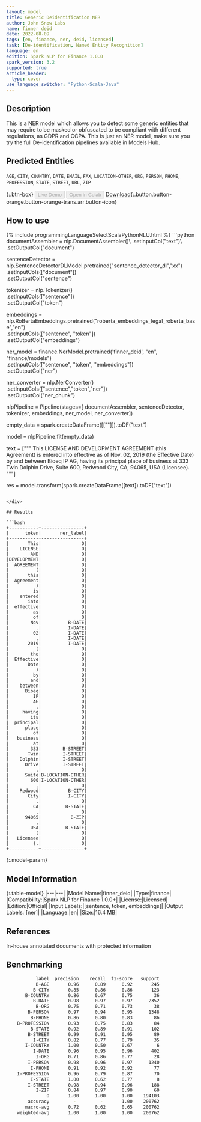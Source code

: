 ```yaml
---
layout: model
title: Generic Deidentification NER
author: John Snow Labs
name: finner_deid
date: 2022-08-09
tags: [en, finance, ner, deid, licensed]
task: [De-identification, Named Entity Recognition]
language: en
edition: Spark NLP for Finance 1.0.0
spark_version: 3.2
supported: true
article_header:
  type: cover
use_language_switcher: "Python-Scala-Java"
---
```


## Description

This is a NER model which allows you to detect some generic entities that may require to be masked or obfuscated to be compliant with different regulations, as GDPR and CCPA. This is just an NER model, make sure you try the full De-identification pipelines available in Models Hub.

## Predicted Entities

`AGE`, `CITY`, `COUNTRY`, `DATE`, `EMAIL`, `FAX`, `LOCATION-OTHER`, `ORG`, `PERSON`, `PHONE`, `PROFESSION`, `STATE`, `STREET`, `URL`, `ZIP`

{:.btn-box}
<button class="button button-orange" disabled>Live Demo</button>
<button class="button button-orange" disabled>Open in Colab</button>
[Download](https://s3.amazonaws.com/auxdata.johnsnowlabs.com/finance/models/finner_deid_en_1.0.0_3.2_1660050720560.zip){:.button.button-orange.button-orange-trans.arr.button-icon}

## How to use



<div class="tabs-box" markdown="1">
{% include programmingLanguageSelectScalaPythonNLU.html %}
```python
documentAssembler = nlp.DocumentAssembler()\
        .setInputCol("text")\
        .setOutputCol("document")
        
sentenceDetector = nlp.SentenceDetectorDLModel.pretrained("sentence_detector_dl","xx")\
        .setInputCols(["document"])\
        .setOutputCol("sentence")

tokenizer = nlp.Tokenizer()\
        .setInputCols(["sentence"])\
        .setOutputCol("token")

embeddings = nlp.RoBertaEmbeddings.pretrained("roberta_embeddings_legal_roberta_base","en") \
    .setInputCols(["sentence", "token"]) \
    .setOutputCol("embeddings")

ner_model = finance.NerModel.pretrained('finner_deid', "en", "finance/models")\
        .setInputCols(["sentence", "token", "embeddings"])\
        .setOutputCol("ner")

ner_converter = nlp.NerConverter()\
        .setInputCols(["sentence","token","ner"])\
        .setOutputCol("ner_chunk")

nlpPipeline = Pipeline(stages=[
        documentAssembler,
        sentenceDetector,
        tokenizer,
        embeddings,
        ner_model,
        ner_converter])

empty_data = spark.createDataFrame([[""]]).toDF("text")

model = nlpPipeline.fit(empty_data)

text = ["""
This LICENSE AND DEVELOPMENT AGREEMENT (this Agreement) is entered into effective as of Nov. 02, 2019 (the Effective Date) by and between Bioeq IP AG, having its principal place of business at 333 Twin Dolphin Drive, Suite 600, Redwood City, CA, 94065, USA (Licensee).
"""]

res = model.transform(spark.createDataFrame([text]).toDF("text"))
```

</div>

## Results

```bash
+-----------+----------------+
|      token|       ner_label|
+-----------+----------------+
|       This|               O|
|    LICENSE|               O|
|        AND|               O|
|DEVELOPMENT|               O|
|  AGREEMENT|               O|
|          (|               O|
|       this|               O|
|  Agreement|               O|
|          )|               O|
|         is|               O|
|    entered|               O|
|       into|               O|
|  effective|               O|
|         as|               O|
|         of|               O|
|        Nov|          B-DATE|
|          .|          I-DATE|
|         02|          I-DATE|
|          ,|          I-DATE|
|       2019|          I-DATE|
|          (|               O|
|        the|               O|
|  Effective|               O|
|       Date|               O|
|          )|               O|
|         by|               O|
|        and|               O|
|    between|               O|
|      Bioeq|               O|
|         IP|               O|
|         AG|               O|
|          ,|               O|
|     having|               O|
|        its|               O|
|  principal|               O|
|      place|               O|
|         of|               O|
|   business|               O|
|         at|               O|
|        333|        B-STREET|
|       Twin|        I-STREET|
|    Dolphin|        I-STREET|
|      Drive|        I-STREET|
|          ,|               O|
|      Suite|B-LOCATION-OTHER|
|        600|I-LOCATION-OTHER|
|          ,|               O|
|    Redwood|          B-CITY|
|       City|          I-CITY|
|          ,|               O|
|         CA|         B-STATE|
|          ,|               O|
|      94065|           B-ZIP|
|          ,|               O|
|        USA|         B-STATE|
|          (|               O|
|   Licensee|               O|
|         ).|               O|
+-----------+----------------+
```

{:.model-param}
## Model Information

{:.table-model}
|---|---|
|Model Name:|finner_deid|
|Type:|finance|
|Compatibility:|Spark NLP for Finance 1.0.0+|
|License:|Licensed|
|Edition:|Official|
|Input Labels:|[sentence, token, embeddings]|
|Output Labels:|[ner]|
|Language:|en|
|Size:|16.4 MB|

## References

In-house annotated documents with protected information

## Benchmarking

```bash
           label  precision    recall  f1-score   support
           B-AGE       0.96      0.89      0.92       245
          B-CITY       0.85      0.86      0.86       123
       B-COUNTRY       0.86      0.67      0.75        36
          B-DATE       0.98      0.97      0.97      2352
           B-ORG       0.75      0.71      0.73        38
        B-PERSON       0.97      0.94      0.95      1348
         B-PHONE       0.86      0.80      0.83        86
    B-PROFESSION       0.93      0.75      0.83        84
         B-STATE       0.92      0.89      0.91       102
        B-STREET       0.99      0.91      0.95        89
          I-CITY       0.82      0.77      0.79        35
       I-COUNTRY       1.00      0.50      0.67         6
          I-DATE       0.96      0.95      0.96       402
           I-ORG       0.71      0.86      0.77        28
        I-PERSON       0.98      0.96      0.97      1240
         I-PHONE       0.91      0.92      0.92        77
    I-PROFESSION       0.96      0.79      0.87        70
         I-STATE       1.00      0.62      0.77         8
        I-STREET       0.98      0.94      0.96       188
           I-ZIP       0.84      0.97      0.90        60
               O       1.00      1.00      1.00    194103
        accuracy         -         -       1.00    200762
       macro-avg       0.72      0.62      0.65    200762
    weighted-avg       1.00      1.00      1.00    200762
```
